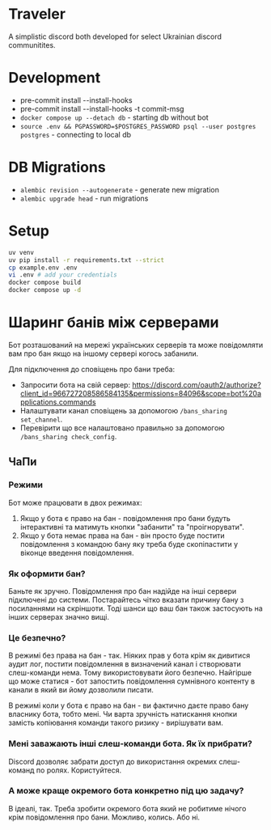 # Traveler

A simplistic discord both developed for select Ukrainian discord communitites.

# Development

- pre-commit install --install-hooks
- pre-commit install --install-hooks -t commit-msg
- `docker compose up --detach db` - starting db without bot
- `source .env && PGPASSWORD=$POSTGRES_PASSWORD psql --user postgres postgres` - connecting to local db

# DB Migrations

- `alembic revision --autogenerate` - generate new migration
- `alembic upgrade head` - run migrations

# Setup

```sh
uv venv
uv pip install -r requirements.txt --strict
cp example.env .env
vi .env # add your credentials
docker compose build
docker compose up -d
```

# Шаринг банів між серверами

Бот розташований на мережі українських серверів та може повідомляти вам про бан якщо на іншому сервері когось забанили.

Для підключення до сповіщень про бани треба:

- Запросити бота на свій сервер: https://discord.com/oauth2/authorize?client_id=966727208586584135&permissions=84096&scope=bot%20applications.commands
- Налаштувати канал сповіщень за допомогою `/bans_sharing set_channel`.
- Перевірити що все налаштовано правильно за допомогою `/bans_sharing check_config`.

## ЧаПи

### Режими

Бот може працювати в двох режимах:

1. Якщо у бота є право на бан - повідомлення про бани будуть інтерактивні та матимуть кнопки "забанити" та "проігнорувати".
2. Якщо у бота немає права на бан - він просто буде постити повідомлення з командою бану яку треба буде скопіпастити у віконце введення повідомлення.

### Як оформити бан?

Баньте як зручно. Повідомлення про бан надійде на інші сервери підключені до системи. Постарайтесь чітко вказати причину бану з посиланнями на скріншоти. Тоді шанси що ваш бан також застосують на інших серверах значно вищі.

### Це безпечно?

В режимі без права на бан - так. Ніяких прав у бота крім як дивитися аудит лог, постити повідомлення в визначений канал і створювати слеш-команди нема. Тому використовувати його безпечно. Найгірше що може статися - бот запостить повідомлення сумнівного контенту в канали в який ви йому дозволили писати.

В режимі коли у бота є право на бан - ви фактично даєте право бану власнику бота, тобто мені. Чи варта зручність натискання кнопки замість копіювання команди такого ризику - вирішувати вам.

### Мені заважають інші слеш-команди бота. Як їх прибрати?

Discord дозволяє забрати доступ до використання окремих слеш-команд по ролях. Користуйтеся.

### А може краще окремого бота конкретно під цю задачу?

В ідеалі, так. Треба зробити окремого бота який не робитиме нічого крім повідомлення про бани. Можливо, колись. Або ні.
